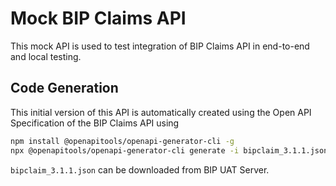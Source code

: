 # Mock BIP Claims API

This mock API is used to test integration of BIP Claims API in end-to-end and local testing. 

## Code Generation

This initial version of this API is automatically created using the Open API Specification of the 
BIP Claims API using
```bash
npm install @openapitools/openapi-generator-cli -g 
npx @openapitools/openapi-generator-cli generate -i bipclaim_3.1.1.json -g spring -o code
```
`bipclaim_3.1.1.json` can be downloaded from BIP UAT Server.

